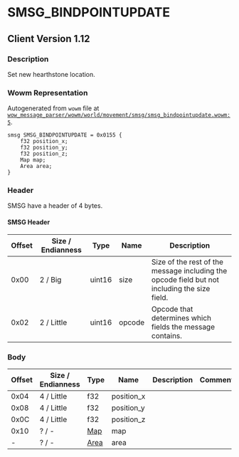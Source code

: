 # SMSG_BINDPOINTUPDATE

## Client Version 1.12

### Description

Set new hearthstone location.

### Wowm Representation

Autogenerated from `wowm` file at [`wow_message_parser/wowm/world/movement/smsg/smsg_bindpointupdate.wowm:5`](https://github.com/gtker/wow_messages/tree/main/wow_message_parser/wowm/world/movement/smsg/smsg_bindpointupdate.wowm#L5).
```rust,ignore
smsg SMSG_BINDPOINTUPDATE = 0x0155 {
    f32 position_x;
    f32 position_y;
    f32 position_z;
    Map map;
    Area area;
}
```
### Header

SMSG have a header of 4 bytes.

#### SMSG Header

| Offset | Size / Endianness | Type   | Name   | Description |
| ------ | ----------------- | ------ | ------ | ----------- |
| 0x00   | 2 / Big           | uint16 | size   | Size of the rest of the message including the opcode field but not including the size field.|
| 0x02   | 2 / Little        | uint16 | opcode | Opcode that determines which fields the message contains.|

### Body

| Offset | Size / Endianness | Type | Name | Description | Comment |
| ------ | ----------------- | ---- | ---- | ----------- | ------- |
| 0x04 | 4 / Little | f32 | position_x |  |  |
| 0x08 | 4 / Little | f32 | position_y |  |  |
| 0x0C | 4 / Little | f32 | position_z |  |  |
| 0x10 | ? / - | [Map](map.md) | map |  |  |
| - | ? / - | [Area](area.md) | area |  |  |

